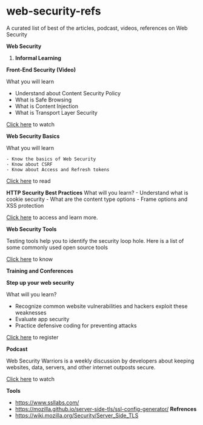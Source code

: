 # web-security-refs
A curated list of best of the articles, podcast, videos, references  on Web Security

**Web Security**

1. **Informal Learning**

**Front-End Security (Video)**

What you will learn

- Understand about Content Security Policy
- What is Safe Browsing
- What is Content Injection
- What is Transport Layer Security

[Click here](https://youtu.be/fYjO5pIY1mY) to watch

 **Web Security Basics**

What you will learn

    - Know the basics of Web Security
    - Know about CSRF
    - Know about Access and Refresh tokens

[Click here](https://github.com/vasanthk/web-security-basics) to read

 **HTTP Security Best Practices**
What will you learn?
    -  Understand what is cookie security
    - What are the content type options
    - Frame options and XSS protection

[Click here](https://httpsecurityreport.com/best_practice.html) to access and learn more.

**Web Security Tools**

Testing tools help you to identify the security loop hole. Here is a list of some commonly used open source tools

[Click here](http://www.testbytes.net/blog/open-source-security-testing-tools/) to know



**Training and Conferences**

**Step up your web security**

What will you learn?

- Recognize common website vulnerabilities and hackers exploit these weaknesses
- Evaluate app security
- Practice defensive coding for preventing attacks

[Click here](https://www.udemy.com/share/1fvd4/) to register


**Podcast**

Web Security Warriors is a weekly discussion by developers about keeping websites, data, servers, and other internet outposts secure.

[Click here](https://devchat.tv/web-sec-warriors) to watch

**Tools**
- https://www.ssllabs.com/
- https://mozilla.github.io/server-side-tls/ssl-config-generator/
**Refrences**
- https://wiki.mozilla.org/Security/Server_Side_TLS

